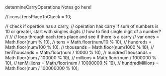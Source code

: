 determineCarryOperations Notes go here!

// const tensPlaceToCheck = 10;

// check if opertion has a carry,
// operation has carry if sum of numbers is 10 or greater, start with singles digits
// how to find single digit of a number?
//
//
// loop through each tens place and see if there is a carry
           //  var ones = Math.floor(num % 10),
           // tens = Math.floor(num/10 % 10),
           // hundreds = Math.floor(num/100 % 10),
           // thousands = Math.floor(num/1000 % 10),
           // tenThousands = Math.floor(num / 10000 % 10),
           // hundredThousands = Math.floor(num / 100000 % 10),
           // millions = Math.floor(num / 1000000 % 10),
           // tenMillions = Math.floor(num / 10000000 % 10),
           // hundredMillions = Math.floor(num / 100000000 % 10);
